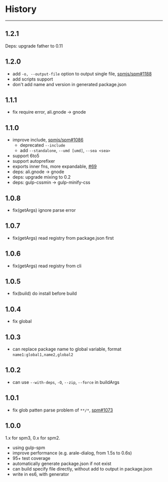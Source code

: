 # History

---

## 1.2.1

Deps: upgrade father to 0.11

## 1.2.0

- add `-o, --output-file` option to output single file, [spmjs/spm#1188](https://github.com/spmjs/spm/issues/1188)
- add scripts support
- don't add name and version in generated package.json

## 1.1.1

- fix require error, ali.gnode -> gnode

## 1.1.0

- improve include, [spmjs/spm#1086](https://github.com/spmjs/spm/issues/1086)
  - deprecated `--include`
  - add `--standalone`, `--umd [umd]`, `--sea <sea>`
- support 6to5
- support autoprefixer
- exports inner fns, more expandable, [#69](https://github.com/spmjs/spm-build/pull/69)
- deps: ali.gnode -> gnode
- deps: upgrade mixing to 0.2
- deps: gulp-cssmin -> gulp-minify-css

## 1.0.8

- fix(getArgs) ignore parse error

## 1.0.7

- fix(getArgs) read registry from package.json first

## 1.0.6

- fix(getArgs) read registry from cli

## 1.0.5

- fix(build) do install before build

## 1.0.4

- fix global

## 1.0.3

- can replace package name to global variable, format `name1:global1,name2,global2`

## 1.0.2

- can use `--with-deps`, `-O`, `--zip`, `--force` in buildArgs

## 1.0.1

- fix glob patten parse problem of `**/*`, [spm#1073](https://github.com/spmjs/spm/issues/1073)

## 1.0.0

1.x for spm3, 0.x for spm2.

- using gulp-spm
- improve performance (e.g. arale-dialog, from 1.5s to 0.6s)
- 95+ test coverage
- automatically generate package.json if not exist
- can build specify file directly, without add to output in package.json
- write in es6, with generator
